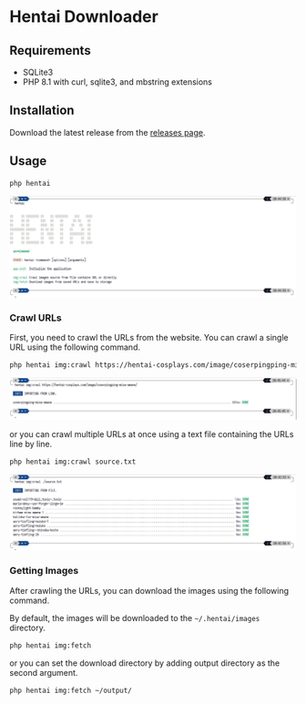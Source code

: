 # Hentai Downloader

## Requirements

- SQLite3
- PHP 8.1 with curl, sqlite3, and mbstring extensions

## Installation

Download the latest release from the [releases page](https://github.com/SupianIDz/HentaiCosplay/releases).

## Usage

```bash
php hentai
```

<img src="examples/1.png" alt="">

### Crawl URLs

First, you need to crawl the URLs from the website. You can crawl a single URL using the following command.

```bash
php hentai img:crawl https://hentai-cosplays.com/image/coserpingping-misa-amane/
```

<img src="examples/2.png" alt="">

or you can crawl multiple URLs at once using a text file containing the URLs line by line.

```bash
php hentai img:crawl source.txt
```

<img src="examples/3.png" alt="">

### Getting Images

After crawling the URLs, you can download the images using the following command.

By default, the images will be downloaded to the `~/.hentai/images` directory.

```bash
php hentai img:fetch
```

or you can set the download directory by adding output directory as the second argument.

```bash
php hentai img:fetch ~/output/
```
